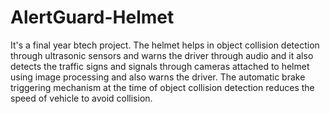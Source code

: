 # AlertGuard-Helmet
It's a final year btech project. The helmet helps in object collision detection through ultrasonic sensors and warns the driver through audio and it also detects the traffic signs and signals through cameras attached to helmet using image processing and also warns the driver. The automatic brake triggering mechanism at the time of object collision detection reduces the speed of vehicle to avoid collision.

